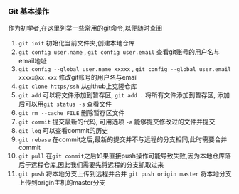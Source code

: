 ### Git 基本操作

作为初学者,在这里列举一些常用的git命令,以便随时查阅  

1. `git init` 初始化当前文件夹,创建本地仓库
2. `git config user.name` , `git config user.email` 查看git账号的用户名与email地址
3. `git config --global user.name xxxxx` , `git config --global user.email xxxxx@xx.xxx` 修改git账号的用户名与email
4. `git clone https/ssh` 从github上克隆仓库
5. `git add` 可以将文件添加到暂存区, `git add .` 将所有文件添加到暂存区, 添加后可以用`git status -s` 查看文件
6. `git rm --cache FILE` 删除暂存区文件
7. `git commit` 提交最新的代码, 可用选项 `-a` 能够提交修改过的文件并提交
8. `git log` 可以查看commit的历史
9. `git rebase` 在commit之后,最新的提交并不与远程的分支相同,此时需要合并commit
10. `git pull` 在`git commit`之后如果直接push操作可能导致失败,因为本地仓库落后于远程仓库,因此我们需要先将远程的分支抓取过来
11. `git push` 将本地分支上传到远程并合并 
   `git push origin master` 将本地分支上传到origin主机的master分支